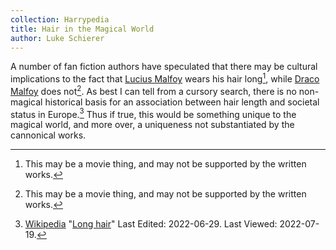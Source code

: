 ```yaml
---
collection: Harrypedia
title: Hair in the Magical World
author: Luke Schierer
---
```


A number of fan fiction authors have speculated that there may be cultural
implications to the fact that [Lucius Malfoy] wears his hair long[^220719-1],
while [Draco Malfoy] does not[^220719-2].  As best I can tell from a cursory
search, there is no non-magical historical basis for an association between
hair length and societal status in Europe.[^220719-3]  Thus if true, this
would be something unique to the magical world, and more over, a uniqueness
not substantiated by the cannonical works.

[Lucius Malfoy]: <../../people/malfoy/lucius_abraxas>

[Draco Malfoy]: <../../people/malfoy/draco_lucius>

[DLM1]: <../../people/malfoy/draco_lucius>

[^220719-1]: This may be a movie thing, and may not be supported by the written works.

[^220719-2]: This may be a movie thing, and may not be supported by the written works.

[^220719-3]: [Wikipedia](https://en.wikipedia.org/)
    "[Long hair](https://en.wikipedia.org/wiki/Long_hair)"
    Last Edited: 2022-06-29. Last Viewed: 2022-07-19.
